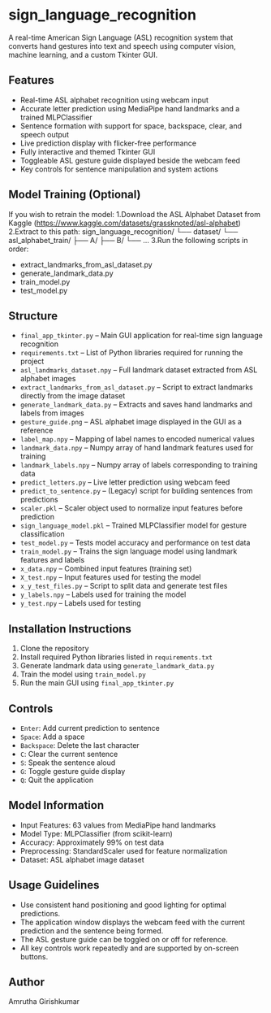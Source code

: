 # sign_language_recognition

A real-time American Sign Language (ASL) recognition system that converts hand gestures into text and speech using computer vision, machine learning, and a custom Tkinter GUI.

## Features
- Real-time ASL alphabet recognition using webcam input
- Accurate letter prediction using MediaPipe hand landmarks and a trained MLPClassifier
- Sentence formation with support for space, backspace, clear, and speech output
- Live prediction display with flicker-free performance
- Fully interactive and themed Tkinter GUI
- Toggleable ASL gesture guide displayed beside the webcam feed
- Key controls for sentence manipulation and system actions

## Model Training (Optional)
If you wish to retrain the model:
1.Download the ASL Alphabet Dataset from Kaggle
(https://www.kaggle.com/datasets/grassknoted/asl-alphabet)
2.Extract to this path:
sign_language_recognition/
└── dataset/
    └── asl_alphabet_train/
        ├── A/
        ├── B/
        └── ...
3.Run the following scripts in order:
- extract_landmarks_from_asl_dataset.py
- generate_landmark_data.py
- train_model.py
- test_model.py

## Structure
- `final_app_tkinter.py` – Main GUI application for real-time sign language recognition
- `requirements.txt` – List of Python libraries required for running the project
- `asl_landmarks_dataset.npy` – Full landmark dataset extracted from ASL alphabet images
- `extract_landmarks_from_asl_dataset.py` – Script to extract landmarks directly from the image dataset
- `generate_landmark_data.py` – Extracts and saves hand landmarks and labels from images
- `gesture_guide.png` – ASL alphabet image displayed in the GUI as a reference
- `label_map.npy` – Mapping of label names to encoded numerical values
- `landmark_data.npy` – Numpy array of hand landmark features used for training
- `landmark_labels.npy` – Numpy array of labels corresponding to training data
- `predict_letters.py` – Live letter prediction using webcam feed
- `predict_to_sentence.py` – (Legacy) script for building sentences from predictions
- `scaler.pkl` – Scaler object used to normalize input features before prediction
- `sign_language_model.pkl` – Trained MLPClassifier model for gesture classification
- `test_model.py` – Tests model accuracy and performance on test data
- `train_model.py` – Trains the sign language model using landmark features and labels
- `x_data.npy` – Combined input features (training set)
- `X_test.npy` – Input features used for testing the model
- `x_y_test_files.py` – Script to split data and generate test files
- `y_labels.npy` – Labels used for training the model
- `y_test.npy` – Labels used for testing

## Installation Instructions
1. Clone the repository
2. Install required Python libraries listed in `requirements.txt`
3. Generate landmark data using `generate_landmark_data.py`
4. Train the model using `train_model.py`
5. Run the main GUI using `final_app_tkinter.py`

## Controls
- `Enter`: Add current prediction to sentence
- `Space`: Add a space
- `Backspace`: Delete the last character
- `C`: Clear the current sentence
- `S`: Speak the sentence aloud
- `G`: Toggle gesture guide display
- `Q`: Quit the application

## Model Information
- Input Features: 63 values from MediaPipe hand landmarks
- Model Type: MLPClassifier (from scikit-learn)
- Accuracy: Approximately 99% on test data
- Preprocessing: StandardScaler used for feature normalization
- Dataset: ASL alphabet image dataset

## Usage Guidelines
- Use consistent hand positioning and good lighting for optimal predictions.
- The application window displays the webcam feed with the current prediction and the sentence being formed.
- The ASL gesture guide can be toggled on or off for reference.
- All key controls work repeatedly and are supported by on-screen buttons.

## Author
Amrutha Girishkumar
